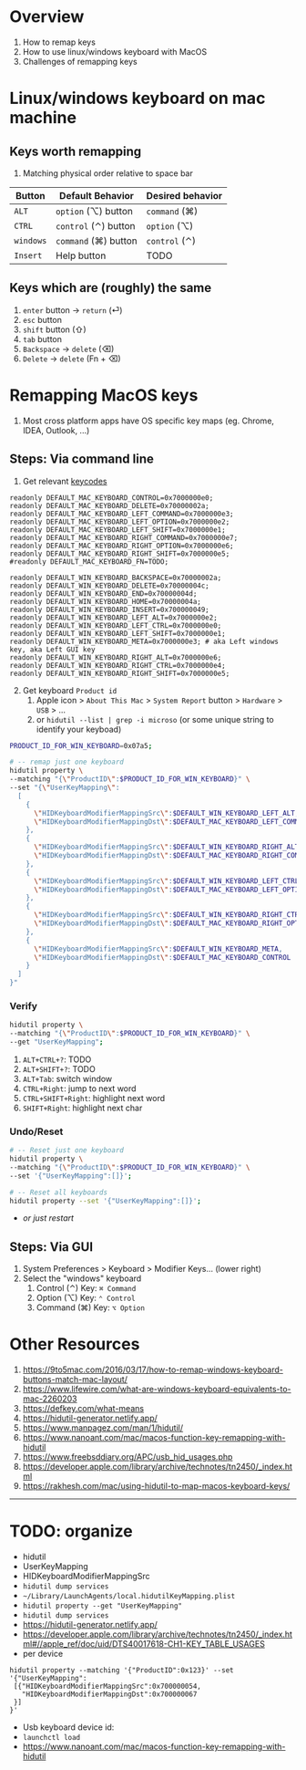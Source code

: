 # Overview
1. How to remap keys
1. How to use linux/windows keyboard with MacOS
1. Challenges of remapping keys


# Linux/windows keyboard on mac machine
## Keys worth remapping
1. Matching physical order relative to space bar

|Button|Default Behavior|Desired behavior|
|---|---|---|
|`ALT`|`option` (⌥) button|`command` (⌘)|
|`CTRL`|`control` (⌃) button|`option` (⌥)|
|`windows`|`command` (⌘) button|`control` (⌃)|
|`Insert`|Help button|TODO|

## Keys which are (roughly) the same
1. `enter` button -> `return` (⏎)
1. `esc` button
1. `shift` button (⇧)
1. `tab` button
1. `Backspace` -> `delete` (⌫)
1. `Delete` -> `delete` (Fn + ⌫)


# Remapping MacOS keys
1. Most cross platform apps have OS specific key maps (eg. Chrome, IDEA, Outlook, ...)

## Steps: Via command line
1. Get relevant [keycodes](https://www.freebsddiary.org/APC/usb_hid_usages.php)
```
readonly DEFAULT_MAC_KEYBOARD_CONTROL=0x7000000e0;
readonly DEFAULT_MAC_KEYBOARD_DELETE=0x70000002a;
readonly DEFAULT_MAC_KEYBOARD_LEFT_COMMAND=0x7000000e3;
readonly DEFAULT_MAC_KEYBOARD_LEFT_OPTION=0x7000000e2;
readonly DEFAULT_MAC_KEYBOARD_LEFT_SHIFT=0x7000000e1;
readonly DEFAULT_MAC_KEYBOARD_RIGHT_COMMAND=0x7000000e7;
readonly DEFAULT_MAC_KEYBOARD_RIGHT_OPTION=0x7000000e6;
readonly DEFAULT_MAC_KEYBOARD_RIGHT_SHIFT=0x7000000e5;
#readonly DEFAULT_MAC_KEYBOARD_FN=TODO;

readonly DEFAULT_WIN_KEYBOARD_BACKSPACE=0x70000002a;
readonly DEFAULT_WIN_KEYBOARD_DELETE=0x70000004c;
readonly DEFAULT_WIN_KEYBOARD_END=0x70000004d;
readonly DEFAULT_WIN_KEYBOARD_HOME=0x70000004a;
readonly DEFAULT_WIN_KEYBOARD_INSERT=0x700000049;
readonly DEFAULT_WIN_KEYBOARD_LEFT_ALT=0x7000000e2;
readonly DEFAULT_WIN_KEYBOARD_LEFT_CTRL=0x7000000e0;
readonly DEFAULT_WIN_KEYBOARD_LEFT_SHIFT=0x7000000e1;
readonly DEFAULT_WIN_KEYBOARD_META=0x7000000e3; # aka Left windows key, aka Left GUI key
readonly DEFAULT_WIN_KEYBOARD_RIGHT_ALT=0x7000000e6;
readonly DEFAULT_WIN_KEYBOARD_RIGHT_CTRL=0x7000000e4;
readonly DEFAULT_WIN_KEYBOARD_RIGHT_SHIFT=0x7000000e5;
```
2. Get keyboard `Product id`
    1. Apple icon > `About This Mac` > `System Report` button > `Hardware` > `USB` > ...
    1. or `hidutil --list | grep -i microso` (or some unique string to identify your keyboad)
```sh
PRODUCT_ID_FOR_WIN_KEYBOARD=0x07a5;

# -- remap just one keyboard
hidutil property \
--matching "{\"ProductID\":$PRODUCT_ID_FOR_WIN_KEYBOARD}" \
--set "{\"UserKeyMapping\":
  [
    {
      \"HIDKeyboardModifierMappingSrc\":$DEFAULT_WIN_KEYBOARD_LEFT_ALT,
      \"HIDKeyboardModifierMappingDst\":$DEFAULT_MAC_KEYBOARD_LEFT_COMMAND
    },
    {
      \"HIDKeyboardModifierMappingSrc\":$DEFAULT_WIN_KEYBOARD_RIGHT_ALT,
      \"HIDKeyboardModifierMappingDst\":$DEFAULT_MAC_KEYBOARD_RIGHT_COMMAND
    },
    {
      \"HIDKeyboardModifierMappingSrc\":$DEFAULT_WIN_KEYBOARD_LEFT_CTRL,
      \"HIDKeyboardModifierMappingDst\":$DEFAULT_MAC_KEYBOARD_LEFT_OPTION
    },
    {
      \"HIDKeyboardModifierMappingSrc\":$DEFAULT_WIN_KEYBOARD_RIGHT_CTRL,
      \"HIDKeyboardModifierMappingDst\":$DEFAULT_MAC_KEYBOARD_RIGHT_OPTION
    },
    {
      \"HIDKeyboardModifierMappingSrc\":$DEFAULT_WIN_KEYBOARD_META,
      \"HIDKeyboardModifierMappingDst\":$DEFAULT_MAC_KEYBOARD_CONTROL
    }
  ]
}"
```

### Verify
```sh
hidutil property \
--matching "{\"ProductID\":$PRODUCT_ID_FOR_WIN_KEYBOARD}" \
--get "UserKeyMapping";
```
1. `ALT+CTRL+?`: TODO
1. `ALT+SHIFT+?`: TODO
1. `ALT+Tab`: switch window
1. `CTRL+Right`: jump to next word
1. `CTRL+SHIFT+Right`: highlight next word
1. `SHIFT+Right`: highlight next char


### Undo/Reset
```sh
# -- Reset just one keyboard
hidutil property \
--matching "{\"ProductID\":$PRODUCT_ID_FOR_WIN_KEYBOARD}" \
--set '{"UserKeyMapping":[]}';

# -- Reset all keyboards
hidutil property --set '{"UserKeyMapping":[]}';
```
- *or just restart*


## Steps: Via GUI
1. System Preferences > Keyboard > Modifier Keys... (lower right)
1. Select the "windows" keyboard
    1. Control (⌃) Key: `⌘ Command`
    1. Option (⌥) Key: `⌃ Control`
    1. Command (⌘) Key: `⌥ Option`


# Other Resources
1. https://9to5mac.com/2016/03/17/how-to-remap-windows-keyboard-buttons-match-mac-layout/
1. https://www.lifewire.com/what-are-windows-keyboard-equivalents-to-mac-2260203
1. https://defkey.com/what-means
1. https://hidutil-generator.netlify.app/
1. https://www.manpagez.com/man/1/hidutil/
1. https://www.nanoant.com/mac/macos-function-key-remapping-with-hidutil
1. https://www.freebsddiary.org/APC/usb_hid_usages.php
1. https://developer.apple.com/library/archive/technotes/tn2450/_index.html
1. https://rakhesh.com/mac/using-hidutil-to-map-macos-keyboard-keys/


--------
# TODO: organize
- hidutil
- UserKeyMapping
- HIDKeyboardModifierMappingSrc
- `hidutil dump services`
- `~/Library/LaunchAgents/local.hidutilKeyMapping.plist`
- `hidutil property --get "UserKeyMapping"`
- `hidutil dump services`
- https://hidutil-generator.netlify.app/
- https://developer.apple.com/library/archive/technotes/tn2450/_index.html#//apple_ref/doc/uid/DTS40017618-CH1-KEY_TABLE_USAGES
- per device
```
hidutil property --matching '{"ProductID":0x123}' --set '{"UserKeyMapping":
 [{"HIDKeyboardModifierMappingSrc":0x700000054,
   "HIDKeyboardModifierMappingDst":0x700000067
 }]
}'
```
- Usb keyboard device id:
- `launchctl load`
- https://www.nanoant.com/mac/macos-function-key-remapping-with-hidutil
